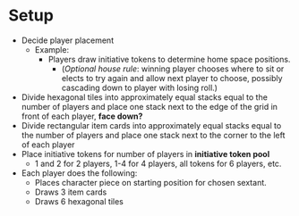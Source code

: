 # Setup

- Decide player placement
  - Example:
    - Players draw initiative tokens to determine home space positions.
      - (_Optional house rule_: winning player chooses where to sit or elects to try again and allow next player to choose, possibly cascading down to player with losing roll.)
- Divide hexagonal tiles into approximately equal stacks equal to the number of players and place one stack next to the edge of the grid in front of each player, **face down?**
- Divide rectangular item cards into approximately equal stacks equal to the number of players and place one stack next to the corner to the left of each player
- Place initiative tokens for number of players in **initiative token pool**
  - 1 and 2 for 2 players, 1-4 for 4 players, all tokens for 6 players, etc.
- Each player does the following:
  - Places character piece on starting position for chosen sextant.
  - Draws 3 item cards
  - Draws 6 hexagonal tiles
